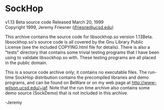 SockHop
================
v1.13 Beta source code
Released March 20, 1999  
Copyright 1999, Jeremy Friesner (jfriesne@ucsd.edu)  

This archive contains the source code for libsockhop.so version 1.13Beta.
libsockhop.so's source code is all covered by the Gnu Library Public License
(see the included COPYING.html file for details).  There is also a "tests"
directory that contains some trivial testing programs that I have been
using to validate libsockhop.so with.  These testing programs are all
placed in the public domain.  

This is a source code archive only; it contains no executable files.
The run-time SockHop distribution contains the precompiled libraries
and demo programs, and can be found on BeWare or on my web page
at http://www-wilson.ucsd.edu/~jaf.  Note that the run time archive
also contains some demo source (SockDemo) that is not included in this 
archive.

-Jeremy
